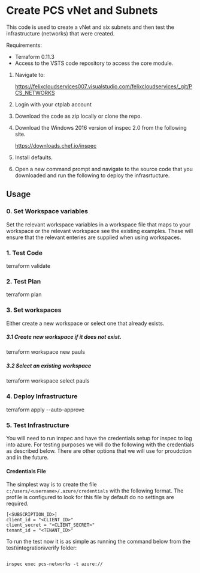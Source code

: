 # Create PCS vNet and Subnets

This code is used to create a vNet and six subnets and then test the infrastructure (networks) that were created.

Requirements:

+ Terraform 0.11.3
+ Access to the VSTS code repository to access the core module. 

1. Navigate to:

    https://felixcloudservices007.visualstudio.com/felixcloudservices/_git/PCS_NETWORKS

2. Login with your ctplab account

3. Download the code as zip locally or clone the repo.

4. Download the Windows 2016 version of inspec 2.0 from the following site.

    https://downloads.chef.io/inspec

5. Install defaults.

6. Open a new command prompt and navigate to the source code that you downloaded and run the following to deploy the infrasrtucture.

## Usage

### 0. Set Workspace variables

Set the relevant workspace variables in a workspace file that maps to your workspace or the relevant workspace see the existing examples. These will ensure that the relevant enteries are supplied when using workspaces. 

### 1. Test Code

terraform validate 

### 2. Test Plan 

terraform plan

### 3. Set workspaces

Either create a new workspace or select one that already exists. 

##### 3.1 Create new workspace if it does not exist.

terraform workspace new pauls 

##### 3.2 Select an existing workspace 

terraform workspace select pauls 

### 4. Deploy Infrastructure 

terraform apply --auto-approve

### 5. Test Infrastructure 

You will need to run inspec and have the credentials setup for inspec to log into azure. For testing purposes we will do the following with the credentials as described below. There are other options that we will use for proudction and in the future.

#### Credentials File

The simplest way is to create the file `c:/users/<username>/.azure/credentials` with the following format. The profile is configured to look for this file by default do no settings are required.

```
[<SUBSCRIPTION_ID>]
client_id = "<CLIENT_ID>"
client_secret = "<CLIENT_SECRET>"
tenant_id = "<TENANT_ID>"
```

To run the test now it is as simple as running the command below from the test\integration\verify folder:

```

inspec exec pcs-networks -t azure://


```







